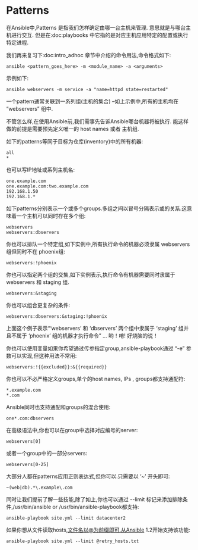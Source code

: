 # Patterns

在Ansible中,Patterns 是指我们怎样确定由哪一台主机来管理. 意思就是与哪台主机进行交互. 但是在:doc:playbooks 中它指的是对应主机应用特定的配置或执行特定进程.

我们再来复习下:doc:intro_adhoc 章节中介绍的命令用法,命令格式如下:

    ansible <pattern_goes_here> -m <module_name> -a <arguments>

示例如下:

    ansible webservers -m service -a "name=httpd state=restarted"

一个pattern通常关联到一系列组(主机的集合) –如上示例中,所有的主机均在 “webservers” 组中.

不管怎么样,在使用Ansible前,我们需事先告诉Ansible哪台机器将被执行. 能这样做的前提是需要预先定义唯一的 host names 或者 主机组.

如下的patterns等同于目标为仓库(inventory)中的所有机器:

    all
    *

也可以写IP地址或系列主机名:

    one.example.com
    one.example.com:two.example.com
    192.168.1.50
    192.168.1.*

如下patterns分别表示一个或多个groups.多组之间以冒号分隔表示或的关系.这意味着一个主机可以同时存在多个组:

    webservers
    webservers:dbservers

你也可以排队一个特定组,如下实例中,所有执行命令的机器必须隶属 webservers 组但同时不在 phoenix组:

    webservers:!phoenix

你也可以指定两个组的交集,如下实例表示,执行命令有机器需要同时隶属于 webservers 和 staging 组.

    webservers:&staging

你也可以组合更复杂的条件:

    webservers:dbservers:&staging:!phoenix

上面这个例子表示“‘webservers’ 和 ‘dbservers’ 两个组中隶属于 ‘staging’ 组并且不属于 ‘phoenix’ 组的机器才执行命令” ... 哟！唷! 好烧脑的说！

你也可以使用变量如果你希望通过传参指定group,ansible-playbook通过 “-e” 参数可以实现,但这种用法不常用:

    webservers:!{{excluded}}:&{{required}}

你也可以不必严格定义groups,单个的host names, IPs , groups都支持通配符:

    *.example.com
    *.com

Ansible同时也支持通配和groups的混合使用:

    one*.com:dbservers

在高级语法中,你也可以在group中选择对应编号的server:

    webservers[0]

或者一个group中的一部分servers:

    webservers[0-25]

大部分人都在patterns应用正则表达式,但你可以.只需要以 ‘~’ 开头即可:

    ~(web|db).*\.example\.com

同时让我们提前了解一些技能,除了如上,你也可以通过 --limit 标记来添加排除条件,/usr/bin/ansible or /usr/bin/ansible-playbook都支持:

    ansible-playbook site.yml --limit datacenter2

如果你想从文件读取hosts,文件名以@为前缀即可.从Ansible 1.2开始支持该功能:

    ansible-playbook site.yml --limit @retry_hosts.txt

